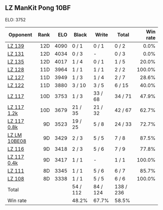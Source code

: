 ## LZ ManKit Pong 10BF ##

ELO: 3752

Opponent | Rank | ELO | Black | Write | Total | Win rate
---------|-----:|----:|-------|-------|-------|-------:
[LZ 139](LZ%20139.md) | 12D | 4090 | 0 / 1 | 0 / 1 | 0 / 2 | 0.0%
[LZ 131](LZ%20131.md) | 12D | 4034 | 0 / 3 | - | 0 / 3 | 0.0%
[LZ 135](LZ%20135.md) | 12D | 4017 | 1 / 4 | 0 / 1 | 1 / 5 | 20.0%
[LZ 128](LZ%20128.md) | 11D | 3964 | 1 / 1 | 1 / 1 | 2 / 2 | 100.0%
[LZ 127](LZ%20127.md) | 11D | 3949 | 1 / 3 | 1 / 4 | 2 / 7 | 28.6%
[LZ 122](LZ%20122.md) | 11D | 3880 | 3 / 10 | 3 / 5 | 6 / 15 | 40.0%
[LZ 117](LZ%20117.md) | 10D | 3753 | 1 / 3 | 33 / 68 | 34 / 71 | 47.9%
[LZ 117 1.2k](LZ%20117%201.2k.md) | 10D | 3679 | 21 / 35 | 21 / 32 | 42 / 67 | 62.7%
[LZ 117 0.8k](LZ%20117%200.8k.md) | 9D | 3523 | 19 / 25 | 5 / 8 | 24 / 33 | 72.7%
[LZ LM 10BE08](LZ%20LM%2010BE08.md) | 9D | 3429 | 2 / 3 | 5 / 5 | 7 / 8 | 87.5%
[LZ 116](LZ%20116.md) | 9D | 3418 | 2 / 3 | 5 / 6 | 7 / 9 | 77.8%
[LZ 117 0.4k](LZ%20117%200.4k.md) | 9D | 3417 | 1 / 1 | - | 1 / 1 | 100.0%
[LZ 111](LZ%20111.md) | 8D | 3345 | 1 / 1 | 5 / 6 | 6 / 7 | 85.7%
[LZ 108](LZ%20108.md) | 8D | 3338 | 1 / 1 | 5 / 5 | 6 / 6 | 100.0%
Total | | | 54 / 112 | 84 / 124 | 138 / 236 | 
Win rate| | | 48.2% | 67.7% | 58.5% | 
